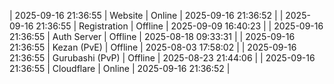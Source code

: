| 2025-09-16 21:36:55 | Website | Online | 2025-09-16 21:36:52 |
| 2025-09-16 21:36:55 | Registration | Offline | 2025-09-09 16:40:23 |
| 2025-09-16 21:36:55 | Auth Server | Offline | 2025-08-18 09:33:31 |
| 2025-09-16 21:36:55 | Kezan (PvE) | Offline | 2025-08-03 17:58:02 |
| 2025-09-16 21:36:55 | Gurubashi (PvP) | Offline | 2025-08-23 21:44:06 |
| 2025-09-16 21:36:55 | Cloudflare | Online | 2025-09-16 21:36:52 |
